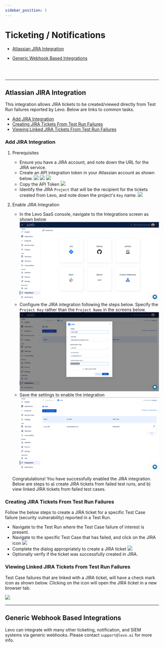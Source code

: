 ```yaml
---
sidebar_position: 3
---
```


# Ticketing / Notifications

- [Atlassian JIRA Integration](#atlassian-jira-integration)

- [Generic Webhook Based Integrations](#generic-webhook-based-integrations)

<br></br>

-----------------

## Atlassian JIRA Integration

This integration allows JIRA tickets to be created/viewed directly from Test Run failures reported by Levo. Below are links to common tasks.

- [Add JIRA Integration](#add-jira-integration)
- [Creating JIRA Tickets From Test Run Failures](#creating-jira-tickets-from-test-run-failures)
- [Viewing Linked JIRA Tickets From Test Run Failures](#viewing-linked-jira-tickets-from-test-run-failures)

### Add JIRA Integration

1. Prerequisites
   - Ensure you have a JIRA account, and note down the URL for the JIRA service.
   - Create an API integration token in your Atlassian account as shown below.
   ![](../../assets/JIRA/Atlassian-Account-API-Tokens.png)
   ![](../../assets/JIRA/Atlassian-Create-API-Token-1.png)
   ![](../../assets/JIRA/Atlassian-Create-API-Token-2.png)
   - Copy the API Token
   ![](../../assets/JIRA/Atlassian-Create-API-Token-3.png)
   - Identify the JIRA `Project` that will be the recipient  for the tickets created from Levo, and note down the project's `Key` name.
   ![](../../assets/JIRA/JIRA-Project-Name-Key.png)

2. Enable JIRA Integration 
   - In the Levo SaaS console, navigate to the Integrations screen as shown below
   ![](../../assets/JIRA/JIRA-Integrations-Screen.png)
   - Configure the JIRA integration following the steps below. Specify the `Project Key` rather than the `Project Name` in the screens below. 
   ![](../../assets/JIRA/JIRA-integration-Add.png)
   - Save the settings to enable the integration
   ![](../../assets/JIRA/JIRA-Integrations-Enabled.png)

   Congratulations! You have successfully enabled the JIRA integration. Below are steps to a) create JIRA tickets from failed test runs, and b) view linked JIRA tickets from failed test cases.


### Creating JIRA Tickets From Test Run Failures
Follow the below steps to create a JIRA ticket for a specific Test Case failure (security vulnerability) reported in a Test Run.

- Navigate to the Test Run where the Test Case failure of interest is present.
- Navigate to the specific Test Case that has failed, and click on the JIRA icon
![](../../assets/JIRA/JIRA-Integration-Create-JIRA-Test-Run-1.png)
- Complete the dialog appropriately to create a JIRA ticket
![](../../assets/JIRA/JIRA-Integration-Create-JIRA-Test-Run-2.png)
- Optionally verify if the ticket was successfully created in JIRA.


### Viewing Linked JIRA Tickets From Test Run Failures
Test Case failures that are linked with a JIRA ticket, will have a check mark icon as shown below. Clicking on the icon will open the JIRA ticket in a new browser tab.

![](../../assets/JIRA/JIRA-Integration-Open-JIRA-Ticket.png)

-----------------

## Generic Webhook Based Integrations
Levo can integrate with many other ticketing,  notification, and SIEM systems via generic webhooks. Please contact `support@levo.ai` for more info.
